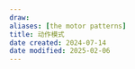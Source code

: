```yaml
---
draw:
aliases: [the motor patterns]
title: 动作模式
date created: 2024-07-14
date modified: 2025-02-06
---
```

